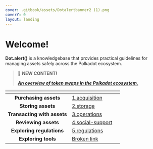 ```yaml
---
cover: .gitbook/assets/Dotalertbanner2 (1).png
coverY: 0
layout: landing
---
```


# Welcome!

**Dot.alert()** is a knowledgebase that provides practical guidelines for managing assets safely across the Polkadot ecosystem.



> 📢 **NEW CONTENT!**
>
> __[_An overview of token swaps in the Polkadot ecosystem._](content/3.operations/swapping/pairs-availability.md)__



<table data-card-size="large" data-view="cards"><thead><tr><th align="center"></th><th data-hidden data-card-target data-type="content-ref"></th><th data-hidden data-card-cover data-type="files"></th></tr></thead><tbody><tr><td align="center"><strong>Purchasing assets</strong></td><td><a href="content/1.acquisition/">1.acquisition</a></td><td></td></tr><tr><td align="center"><strong>Storing assets</strong></td><td><a href="content/2.storage/">2.storage</a></td><td></td></tr><tr><td align="center"><strong>Transacting with assets</strong></td><td><a href="content/3.operations/">3.operations</a></td><td></td></tr><tr><td align="center"> <strong>Reviewing assets</strong></td><td><a href="content/4.social-support/">4.social-support</a></td><td></td></tr><tr><td align="center"><strong>Exploring regulations</strong></td><td><a href="content/5.regulations/">5.regulations</a></td><td></td></tr><tr><td align="center"><strong>Exploring tools</strong></td><td><a href="broken-reference">Broken link</a></td><td></td></tr></tbody></table>

